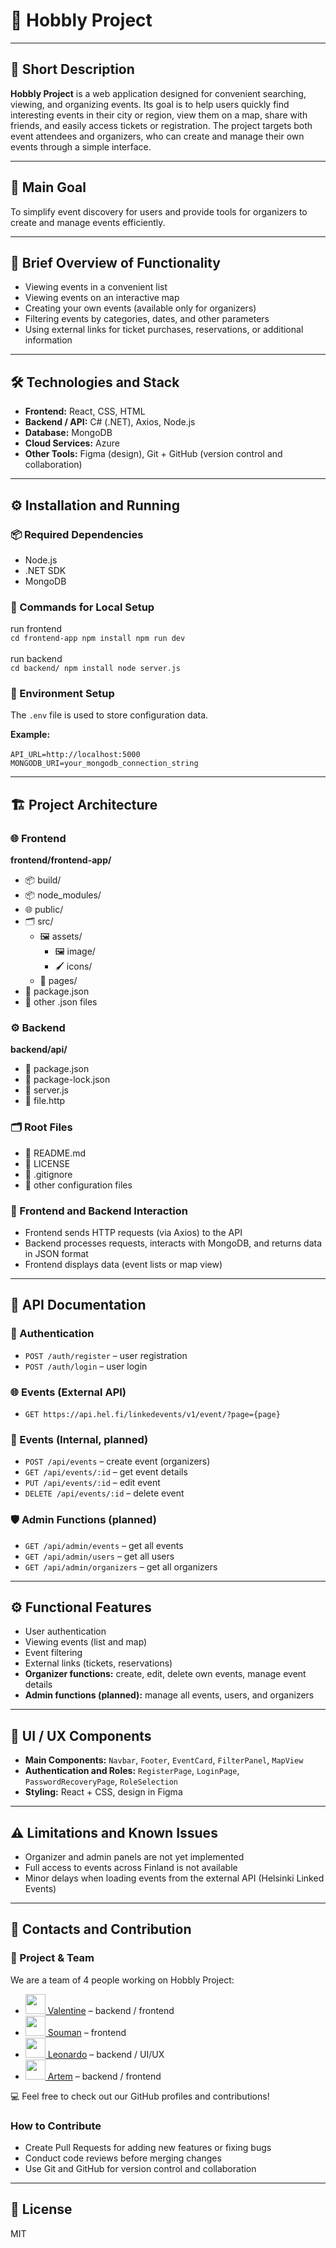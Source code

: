 # 🎉 Hobbly Project

---

## 📖 Short Description
**Hobbly Project** is a web application designed for convenient searching, viewing, and organizing events. Its goal is to help users quickly find interesting events in their city or region, view them on a map, share with friends, and easily access tickets or registration. The project targets both event attendees and organizers, who can create and manage their own events through a simple interface.

---

## 🎯 Main Goal
To simplify event discovery for users and provide tools for organizers to create and manage events efficiently.

---

## 🔹 Brief Overview of Functionality
- Viewing events in a convenient list  
- Viewing events on an interactive map  
- Creating your own events (available only for organizers)  
- Filtering events by categories, dates, and other parameters  
- Using external links for ticket purchases, reservations, or additional information  

---

## 🛠 Technologies and Stack
- **Frontend:** React, CSS, HTML  
- **Backend / API:** C# (.NET), Axios, Node.js
- **Database:** MongoDB  
- **Cloud Services:** Azure  
- **Other Tools:** Figma (design), Git + GitHub (version control and collaboration)  

---

## ⚙️ Installation and Running

### 📦 Required Dependencies
- Node.js  
- .NET SDK  
- MongoDB  

### 🚀 Commands for Local Setup
run frontend <br/>
`
cd frontend-app
npm install
npm run dev
`<br/><br/>
run backend<br/>
`
cd backend/
npm install
node server.js
`

### 🔧 Environment Setup
The `.env` file is used to store configuration data.  

**Example:**<br/><br/>
`
API_URL=http://localhost:5000
MONGODB_URI=your_mongodb_connection_string
`

---

## 🏗 Project Architecture

### 🌐 Frontend
**frontend/frontend-app/**  
- 📦 build/  
- 📦 node_modules/  
- 🌐 public/  
- 🗂 src/  
  - 🖼 assets/  
    - 🖼 image/  
    - 🖌 icons/  
  - 📄 pages/  
- 📄 package.json  
- 📄 other .json files  

### ⚙️ Backend
**backend/api/**  
- 📄 package.json
- 📄 package-lock.json
- 📄 server.js
- 📄 file.http

### 🗂 Root Files
- 📄 README.md  
- 📄 LICENSE  
- 📄 .gitignore  
- 📄 other configuration files


### 🔗 Frontend and Backend Interaction
- Frontend sends HTTP requests (via Axios) to the API
- Backend processes requests, interacts with MongoDB, and returns data in JSON format  
- Frontend displays data (event lists or map view)  

---

## 📡 API Documentation

### 🔑 Authentication
- `POST /auth/register` – user registration  
- `POST /auth/login` – user login  

### 🌐 Events (External API)
- `GET https://api.hel.fi/linkedevents/v1/event/?page={page}`  

### 🏢 Events (Internal, planned)
- `POST /api/events` – create event (organizers)  
- `GET /api/events/:id` – get event details  
- `PUT /api/events/:id` – edit event  
- `DELETE /api/events/:id` – delete event  

### 🛡 Admin Functions (planned)
- `GET /api/admin/events` – get all events  
- `GET /api/admin/users` – get all users  
- `GET /api/admin/organizers` – get all organizers  

---

## ⚙️ Functional Features
- User authentication  
- Viewing events (list and map)  
- Event filtering  
- External links (tickets, reservations)  
- **Organizer functions:** create, edit, delete own events, manage event details  
- **Admin functions (planned):** manage all events, users, and organizers  

---

## 🎨 UI / UX Components
- **Main Components:** `Navbar`, `Footer`, `EventCard`, `FilterPanel`, `MapView`  
- **Authentication and Roles:** `RegisterPage`, `LoginPage`, `PasswordRecoveryPage`, `RoleSelection`  
- **Styling:** React + CSS, design in Figma  

---

## ⚠️ Limitations and Known Issues
- Organizer and admin panels are not yet implemented  
- Full access to events across Finland is not available  
- Minor delays when loading events from the external API (Helsinki Linked Events)  

---

## 👥 Contacts and Contribution

### 👥 Project & Team

We are a team of 4 people working on Hobbly Project:

- [<img src="https://github.com/WellNoteOne.png" width="32" height="32"> Valentine](https://github.com/WellNoteOne) – backend / frontend  
- [<img src="https://github.com/Souman-ux.png" width="32" height="32"> Souman](https://github.com/Souman-ux) – frontend  
- [<img src="https://github.com/LeoBC24.png" width="32" height="32"> Leonardo](https://github.com/LeoBC24) – backend / UI/UX  
- [<img src="https://github.com/ArtemSpr.png" width="32" height="32"> Artem](https://github.com/ArtemSpr) – backend / frontend


💻 Feel free to check out our GitHub profiles and contributions!


### How to Contribute
- Create Pull Requests for adding new features or fixing bugs  
- Conduct code reviews before merging changes  
- Use Git and GitHub for version control and collaboration  

---

## 📄 License
MIT
